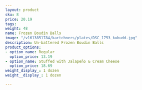 ```yaml
---
layout: product
sku: 8
price: 20.19
tags: 
weight: 48
name: Frozen Boudin Balls
image: "/v1613851784/kartchners/plates/DSC_1753_kubudd.jpg"
description: Un-battered Frozen Boudin Balls
product_options:
- option_name: Regular
  option_price: 13.19
- option_name: Stuffed with Jalapeño & Cream Cheese
  option_price: 18.69
weight_display_: 1 dozen
weight__display_: 1 dozen

---
```

